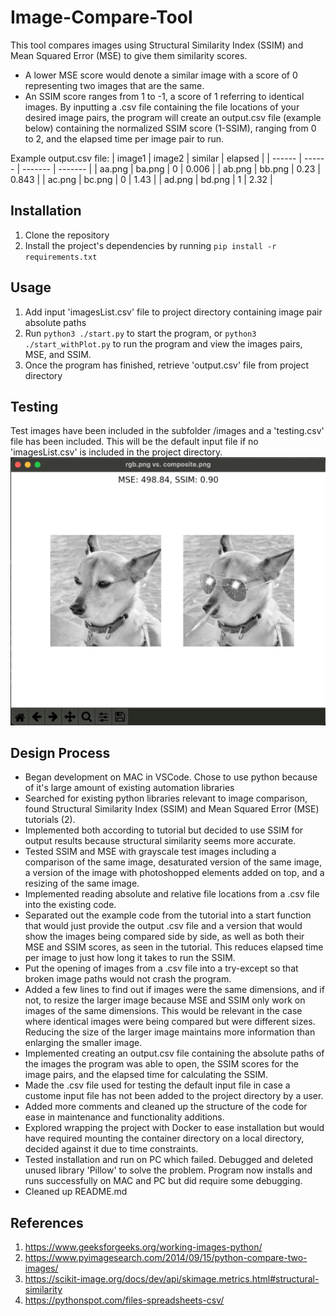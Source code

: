 # Image-Compare-Tool

This tool compares images using Structural Similarity Index (SSIM) and Mean Squared Error (MSE) to give them similarity scores.

- A lower MSE score would denote a similar image with a score of 0 representing two images that are the same.
- An SSIM score ranges from 1 to -1, a score of 1 referring to identical images.
  By inputting a .csv file containing the file locations of your desired image pairs, the program will create an output.csv file (example below) containing the normalized SSIM score (1-SSIM), ranging from 0 to 2, and the elapsed time per image pair to run.

Example output.csv file:
| image1 | image2 | similar | elapsed |
| ------ | ------ | ------- | ------- |
| aa.png | ba.png | 0 | 0.006 |
| ab.png | bb.png | 0.23 | 0.843 |
| ac.png | bc.png | 0 | 1.43 |
| ad.png | bd.png | 1 | 2.32 |

## Installation

1. Clone the repository
2. Install the project's dependencies by running `pip install -r requirements.txt`

## Usage

1. Add input 'imagesList.csv' file to project directory containing image pair absolute paths
2. Run `python3 ./start.py` to start the program, or `python3 ./start_withPlot.py` to run the program and view the images pairs, MSE, and SSIM.
3. Once the program has finished, retrieve 'output.csv' file from project directory

## Testing

Test images have been included in the subfolder /images and a 'testing.csv' file has been included. This will be the default
input file if no 'imagesList.csv' is included in the project directory.
![plotExample](/images/plotExample.png)

## Design Process

- Began development on MAC in VSCode. Chose to use python because of it's large amount of existing automation libraries
- Searched for existing python libraries relevant to image comparison, found Structural Similarity Index (SSIM) and Mean Squared Error (MSE) tutorials (2).
- Implemented both according to tutorial but decided to use SSIM for output results because structural similarity seems more accurate.
- Tested SSIM and MSE with grayscale test images including a comparison of the same image, desaturated version of the same image, a version of the image with photoshopped elements added on top, and a resizing of the same image.
- Implemented reading absolute and relative file locations from a .csv file into the existing code.
- Separated out the example code from the tutorial into a start function that would just provide the output .csv file and a version that would show the images being compared side by side, as well as both their MSE and SSIM scores, as seen in the tutorial. This reduces elapsed time per image to just how long it takes to run the SSIM.
- Put the opening of images from a .csv file into a try-except so that broken image paths would not crash the program.
- Added a few lines to find out if images were the same dimensions, and if not, to resize the larger image because MSE and SSIM only work on images of the same dimensions. This would be relevant in the case where identical images were being compared but were different sizes. Reducing the size of the larger image maintains more information than enlarging the smaller image.
- Implemented creating an output.csv file containing the absolute paths of the images the program was able to open, the SSIM scores for the image pairs, and the elapsed time for calculating the SSIM.
- Made the .csv file used for testing the default input file in case a custome input file has not been added to the project directory by a user.
- Added more comments and cleaned up the structure of the code for ease in maintenance and functionality additions.
- Explored wrapping the project with Docker to ease installation but would have required mounting the container directory on a local directory, decided against it due to time constraints.
- Tested installation and run on PC which failed. Debugged and deleted unused library 'Pillow' to solve the problem. Program now installs and runs successfully on MAC and PC but did require some debugging.
- Cleaned up README.md

## References

1. https://www.geeksforgeeks.org/working-images-python/
2. https://www.pyimagesearch.com/2014/09/15/python-compare-two-images/
3. https://scikit-image.org/docs/dev/api/skimage.metrics.html#structural-similarity
4. https://pythonspot.com/files-spreadsheets-csv/
